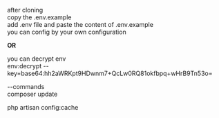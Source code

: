after cloning <br>
copy the .env.example <br>
add .env file and paste the content of .env.example <br>
you can config by your own configuration <br> 

<b> OR </b> </br> 

you can decrypt env <br>
env:decrypt --key=base64:hh2aWRKpt9HDwnm7+QcLw0RQ81okfbpq+wHrB9Tn53o=  <br>

--commands <br>
composer update <br>

php artisan config:cache <br>
